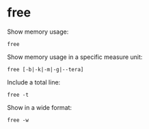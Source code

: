 # free

Show memory usage:

    free


Show memory usage in a specific measure unit:

    free [-b|-k|-m|-g|--tera]


Include a total line:

    free -t
    
    
Show in a wide format:

    free -w

